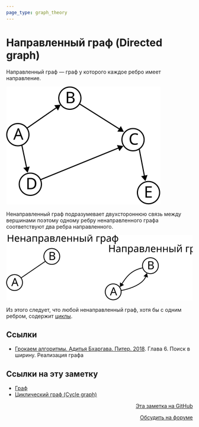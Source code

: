 ```yaml
---
page_type: graph_theory
---
```


# Направленный граф (Directed graph)

Направленный граф — граф у которого каждое ребро имеет направление.

![](images/directed_graph01.svg)

Ненаправленный граф подразумевает двухстороннюю связь между вершинами поэтому одному ребру ненаправленного графа соответствуют два ребра направленного.

![](images/directed_graph02.svg)

Из этого следует, что любой ненаправленный граф, хотя бы с одним ребром, содержит [циклы](20221107235655.md).

## Ссылки

* [Грокаем алгоритмы. Адитья Бхаргава. Питер. 2018](BhargavaGrokaemAlgoritmy2018.md). Глава 6. Поиск в ширину. Реализация графа 


## Ссылки на эту заметку

* [Граф](20221107233924.md)
* [Циклический граф (Cycle graph)](20221107235655.md)


<p v-pre style="text-align: right">
  <a href="https://github.com/Kverde/algorithms/blob/main/source/20221107234333.md" target="_blank">
  Эта заметка на GitHub
  </a>
</p>



<p v-pre style="text-align: right">
  <a href="https://discourse.comtext.space/new-topic?title=%D0%9D%D0%B0%D0%BF%D1%80%D0%B0%D0%B2%D0%BB%D0%B5%D0%BD%D0%BD%D1%8B%D0%B9%20%D0%B3%D1%80%D0%B0%D1%84%20%28Directed%20graph%29&body=&category=algorithm" target="_blank">
  Обсудить на форуме
  </a>
</p>
